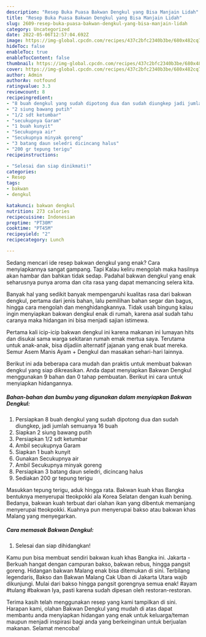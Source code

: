 ```yaml
---
description: "Resep Buka Puasa Bakwan Dengkul yang Bisa Manjain Lidah"
title: "Resep Buka Puasa Bakwan Dengkul yang Bisa Manjain Lidah"
slug: 2609-resep-buka-puasa-bakwan-dengkul-yang-bisa-manjain-lidah
category: Uncategorized
date: 2022-05-06T12:57:04.692Z
image: https://img-global.cpcdn.com/recipes/437c2bfc2340b3be/680x482cq70/bakwan-dengkul-foto-resep-utama.jpg
hideToc: false
enableToc: true
enableTocContent: false
thumbnail: https://img-global.cpcdn.com/recipes/437c2bfc2340b3be/680x482cq70/bakwan-dengkul-foto-resep-utama.jpg
cover: https://img-global.cpcdn.com/recipes/437c2bfc2340b3be/680x482cq70/bakwan-dengkul-foto-resep-utama.jpg
author: Admin
authorAv: notfound
ratingvalue: 3.3
reviewcount: 8
recipeingredient:
- "8 buah dengkul yang sudah dipotong dua dan sudah diungkep jadi jumlah semuanya 16 buah"
- "2 siung bawang putih"
- "1/2 sdt ketumbar"
- "secukupnya Garam"
- "1 buah kunyit"
- "Secukupnya air"
- "Secukupnya minyak goreng"
- "3 batang daun seledri dicincang halus"
- "200 gr tepung terigu"
recipeinstructions:

- "Selesai dan siap dinikmati!"
categories:
- Resep
tags:
- bakwan
- dengkul

katakunci: bakwan dengkul 
nutrition: 273 calories
recipecuisine: Indonesian
preptime: "PT30M"
cooktime: "PT45M"
recipeyield: "2"
recipecategory: Lunch

---
```



Sedang mencari ide resep bakwan dengkul yang enak? Cara menyiapkannya sangat gampang. Tapi Kalau keliru mengolah maka hasilnya akan hambar dan bahkan tidak sedap. Padahal bakwan dengkul yang enak seharusnya punya aroma dan cita rasa yang dapat memancing selera kita.


Banyak hal yang sedikit banyak mempengaruhi kualitas rasa dari bakwan dengkul, pertama dari jenis bahan, lalu pemilihan bahan segar dan bagus, hingga cara mengolah dan menghidangkannya. Tidak usah bingung kalau ingin menyiapkan bakwan dengkul enak di rumah, karena asal sudah tahu caranya maka hidangan ini bisa menjadi sajian istimewa.

Pertama kali icip-icip bakwan dengkul ini karena makanan ini lumayan hits dan disukai sama warga sekitaran rumah emak mertua saya. Terutama untuk anak-anak, bisa dijadiin alternatif jajanan yang enak buat mereka. Semur Asem Manis Ayam + Dengkul dan masakan sehari-hari lainnya.


Berikut ini ada beberapa cara mudah dan praktis untuk membuat bakwan dengkul yang siap dikreasikan. Anda dapat menyiapkan Bakwan Dengkul menggunakan 9 bahan dan 0 tahap pembuatan. Berikut ini cara untuk menyiapkan hidangannya.

<!--inarticleads1-->

##### Bahan-bahan dan bumbu yang digunakan dalam menyiapkan Bakwan Dengkul:

1. Persiapkan 8 buah dengkul yang sudah dipotong dua dan sudah diungkep, jadi jumlah semuanya 16 buah
1. Siapkan 2 siung bawang putih
1. Persiapkan 1/2 sdt ketumbar
1. Ambil secukupnya Garam
1. Siapkan 1 buah kunyit
1. Gunakan Secukupnya air
1. Ambil Secukupnya minyak goreng
1. Persiapkan 3 batang daun seledri, dicincang halus
1. Sediakan 200 gr tepung terigu


Masukkan tepung terigu, aduk hingga rata. Bakwan kuah khas Bangka bentuknya menyerupai tteokpokki ala Korea Selatan dengan kuah bening. Bedanya, bakwan kuah terbuat dari olahan ikan yang dibentuk memanjang menyerupai tteokpokki. Kuahnya pun menyerupai bakso atau bakwan khas Malang yang menyegarkan. 

<!--inarticleads2-->

##### Cara memasak Bakwan Dengkul:


1. Selesai dan siap dihidangkan!

Kamu pun bisa membuat sendiri bakwan kuah khas Bangka ini. Jakarta - Berkuah hangat dengan campuran bakso, bakwan rebus, hingga pangsit goreng. Hidangan bakwan Malang enak bisa ditemukan di sini. Terbilang legendaris, Bakso dan Bakwan Malang Cak Uban di Jakarta Utara wajib dikunjungi. Mulai dari bakso hingga pangsit gorengnya semua enak! #ayam #tulang #bakwan Iya, pasti karena sudah dipesan oleh restoran-restoran. 

Terima kasih telah menggunakan resep yang kami tampilkan di sini. Harapan kami, olahan Bakwan Dengkul yang mudah di atas dapat membantu anda menyiapkan hidangan yang enak untuk keluarga/teman maupun menjadi inspirasi bagi anda yang berkeinginan untuk berjualan makanan. Selamat mencoba!
